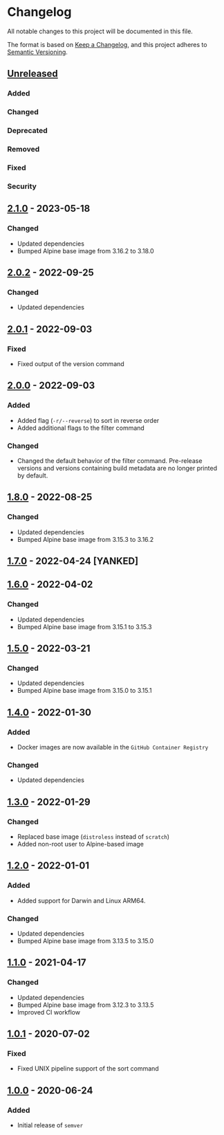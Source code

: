 <!-- SPDX-License-Identifier: MIT -->  

# Changelog

All notable changes to this project will be documented in this file.

The format is based on [Keep a Changelog](https://keepachangelog.com/en/1.0.0/), and this project adheres to [Semantic Versioning](https://semver.org/spec/v2.0.0.html).

## [Unreleased]

### Added

### Changed

### Deprecated

### Removed

### Fixed

### Security

## [2.1.0] - 2023-05-18

### Changed

- Updated dependencies
- Bumped Alpine base image from 3.16.2 to 3.18.0

## [2.0.2] - 2022-09-25

### Changed

- Updated dependencies

## [2.0.1] - 2022-09-03

### Fixed

- Fixed output of the version command

## [2.0.0] - 2022-09-03

### Added

- Added flag (`-r/--reverse`) to sort in reverse order
- Added additional flags to the filter command

### Changed

- Changed the default behavior of the filter command. Pre-release versions and versions containing build metadata are no longer printed by default.

## [1.8.0] - 2022-08-25

### Changed

- Updated dependencies
- Bumped Alpine base image from 3.15.3 to 3.16.2

## [1.7.0] - 2022-04-24 [YANKED]

## [1.6.0] - 2022-04-02

### Changed

- Updated dependencies
- Bumped Alpine base image from 3.15.1 to 3.15.3

## [1.5.0] - 2022-03-21

### Changed

- Updated dependencies
- Bumped Alpine base image from 3.15.0 to 3.15.1

## [1.4.0] - 2022-01-30

### Added

- Docker images are now available in the `GitHub Container Registry`

### Changed

- Updated dependencies

## [1.3.0] - 2022-01-29

### Changed

- Replaced base image (`distroless` instead of `scratch`)
- Added non-root user to Alpine-based image

## [1.2.0] - 2022-01-01

### Added

- Added support for Darwin and Linux ARM64.

### Changed

- Updated dependencies
- Bumped Alpine base image from 3.13.5 to 3.15.0

## [1.1.0] - 2021-04-17

### Changed

- Updated dependencies
- Bumped Alpine base image from 3.12.3 to 3.13.5
- Improved CI workflow

## [1.0.1] - 2020-07-02

### Fixed

- Fixed UNIX pipeline support of the sort command

## [1.0.0] - 2020-06-24

### Added

- Initial release of `semver`

[unreleased]: https://github.com/ffurrer2/semver/compare/v2.1.0...HEAD
[2.1.0]: https://github.com/ffurrer2/semver/compare/v2.0.2...v2.1.0
[2.0.2]: https://github.com/ffurrer2/semver/compare/v2.0.1...v2.0.2
[2.0.1]: https://github.com/ffurrer2/semver/compare/v2.0.0...v2.0.1
[2.0.0]: https://github.com/ffurrer2/semver/compare/v1.8.0...v2.0.0
[1.8.0]: https://github.com/ffurrer2/semver/compare/v1.7.0...v1.8.0
[1.7.0]: https://github.com/ffurrer2/semver/compare/v1.6.0...v1.7.0
[1.6.0]: https://github.com/ffurrer2/semver/compare/v1.5.0...v1.6.0
[1.5.0]: https://github.com/ffurrer2/semver/compare/v1.4.0...v1.5.0
[1.4.0]: https://github.com/ffurrer2/semver/compare/v1.3.0...v1.4.0
[1.3.0]: https://github.com/ffurrer2/semver/compare/v1.2.0...v1.3.0
[1.2.0]: https://github.com/ffurrer2/semver/compare/v1.1.0...v1.2.0
[1.1.0]: https://github.com/ffurrer2/semver/compare/v1.0.1...v1.1.0
[1.0.1]: https://github.com/ffurrer2/semver/compare/v1.0.0...v1.0.1
[1.0.0]: https://github.com/ffurrer2/semver/compare/c171518f...v1.0.0
